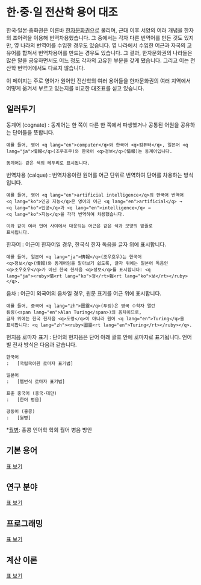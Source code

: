 한·중·일 전산학 용어 대조
=========================

한국·일본·중화권은 이른바 [한자문화권]으로 불리며,
근대 이후 서양의 여러 개념을 한자의 조어력을 이용해 번역차용했습니다.
그 중에서는 각자 다른 번역어를 만든 것도 있지만,
옆 나라의 번역어를 수입한 경우도 있습니다.
옆 나라에서 수입한 어근과 자국의 고유어를 합쳐서 번역차용어를
만드는 경우도 있습니다.
그 결과, 한자문화권의 나라들은 많은 말을 공유하면서도 어느 정도
각자의 고유한 부분을 갖게 됐습니다.
그리고 이는 전산학 번역어에서도 다르지 않습니다.

이 페이지는 주로 영어가 원어인 전산학의 여러 용어들을 한자문화권의
여러 지역에서 어떻게 옮겨서 부르고 있는지를 비교한 대조표를 싣고 있습니다.

[한자문화권]: https://ko.wikipedia.org/wiki/%ED%95%9C%EC%9E%90_%EB%AC%B8%ED%99%94%EA%B6%8C


<!-- TOC: 목차 -->


일러두기
--------

동계어 <span lang="en">(cognate)</span>
:   동계어는 한 쪽이 다른 한 쪽에서 파생했거나 공통된 어원을 공유하는 단어들을
    뜻합니다.

    예를 들어, 영어 <q lang="en">computer</q>와 한국어 <q>컴퓨터</q>, 일본어 <q
    lang="ja">情報</q>(조우호우)와 한국어 <q>정보</q>(情報)는 동계어입니다.

    동계어는 같은 색의 테두리로 표시됩니다.

번역차용 <span lang="fr">(calque)</span>
:   번역차용이란 원어를 어근 단위로 번역하여 단어를 차용하는 방식입니다.

    예를 들어, 영어 <q lang="en">artificial intelligence</q>의 한국어 번역어
    <q lang="ko">인공 지능</q>은 영어의 어근 <q lang="en">artificial</q> →
    <q lang="ko">인공</q>과 <q lang="en">intelligence</q> →
    <q lang="ko">지능</q>을 각각 번역하여 차용했습니다.

    이와 같이 여러 언어 사이에서 대응되는 어근은 같은 색과 모양의 밑줄로
    표시됩니다.

한자어
:   어근이 한자어일 경우, 한국식 한자 독음을 글자 위에 표시합니다.

    예를 들어, 일본어 <q lang="ja">情報</q>(조우호우)는 한국어
    <q>정보</q>(情報)와 동계어임을 알아보기 쉽도록, 글자 위에는 일본어 독음인
    <q>조우호우</q>가 아닌 한국 한자음 <q>정보</q>를 표시합니다: <q
    lang="ja"><ruby>情<rt lang="ko">정</rt>報<rt lang="ko">보</rt></ruby></q>.

음차
:   어근이 외국어의 음차일 경우, 원문 표기를 어근 위에 표시합니다.

    예를 들어, 중국어 <q lang="zh">圖靈</q>(투링)은 영국 수학자 앨런
    튜링(<span lang="en">Alan Turing</span>)의 음차이므로,
    글자 위에는 한국 한자음 <q>도령</q>이 아니라 원어 <q lang="en">Turing</q>을
    표시합니다: <q lang="zh"><ruby>圖靈<rt lang="en">Turing</rt></ruby></q>.

현지음 로마자 표기
:   단어의 현지음은 단어 아래 괄호 안에 로마자로 표기됩니다.
    언어별 전사 방식은 다음과 같습니다.

    한국어
    :   [국립국어원 로마자 표기법]

    일본어
    :   [헵번식 로마자 표기법]

    표준 중국어 (중국·대만)
    :   [한어 병음]

    광동어 (홍콩)
    :   [월병]

*[월병]: 홍콩 언어학 학회 월어 병음 방안

[국립국어원 로마자 표기법]: https://kornorms.korean.go.kr/regltn/regltnView.do?regltn_code=0004
[헵번식 로마자 표기법]: https://ko.wikipedia.org/wiki/%ED%97%B5%EB%B2%88%EC%8B%9D_%EB%A1%9C%EB%A7%88%EC%9E%90_%ED%91%9C%EA%B8%B0%EB%B2%95
[한어 병음]: https://ko.wikipedia.org/wiki/%ED%95%9C%EC%96%B4_%EB%B3%91%EC%9D%8C
[월병]: https://ko.wikipedia.org/wiki/%ED%99%8D%EC%BD%A9_%EC%96%B8%EC%96%B4%ED%95%99_%ED%95%99%ED%9A%8C_%EC%9B%94%EC%96%B4_%EB%B3%91%EC%9D%8C_%EB%B0%A9%EC%95%88


기본 용어
---------

[표 보기](basic.yaml)


연구 분야
---------

[표 보기](studies.yaml)


프로그래밍
----------

[표 보기](programming.yaml)


계산 이론
---------

[표 보기](theory-comp.yaml)
